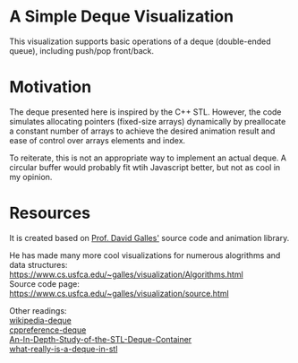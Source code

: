 # A Simple Deque Visualization
This visualization supports basic operations of a deque (double-ended queue), including push/pop front/back. 

# Motivation
The deque presented here is inspired by the C++ STL. However, the code simulates allocating pointers (fixed-size arrays) 
dynamically by preallocate a constant number of arrays to achieve the desired animation result and ease of control over 
arrays elements and index.

To reiterate, this is not an appropriate way to implement an actual deque. A circular buffer 
would probably fit wtih Javascript better, but not as cool in my opinion.

# Resources
It is created based on [Prof. David Galles'](https://www.cs.usfca.edu/~galles/) source code and animation library. 

He has made many more cool visualizations for numerous alogrithms and data structures:\
https://www.cs.usfca.edu/~galles/visualization/Algorithms.html \
Source code page:\
https://www.cs.usfca.edu/~galles/visualization/source.html

Other readings:\
[wikipedia-deque](https://en.wikipedia.org/wiki/Double-ended_queue)\
[cppreference-deque](https://en.cppreference.com/w/cpp/container/deque)\
[An-In-Depth-Study-of-the-STL-Deque-Container](https://www.codeproject.com/Articles/5425/An-In-Depth-Study-of-the-STL-Deque-Container)\
[what-really-is-a-deque-in-stl](https://stackoverflow.com/questions/6292332/what-really-is-a-deque-in-stl)
